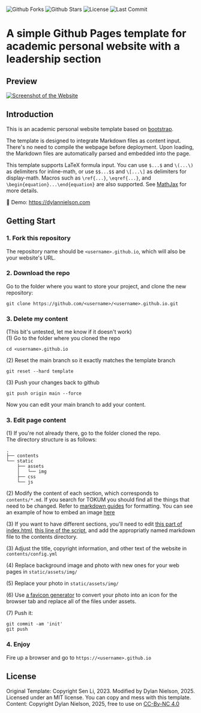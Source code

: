 

![Github Forks](https://img.shields.io/github/forks/senli1073/senli1073.github.io?style=flat)
![Github Stars](https://img.shields.io/github/stars/senli1073/senli1073.github.io?style=flat)
![License](https://img.shields.io/github/license/senli1073/senli1073.github.io)
![Last Commit](https://img.shields.io/github/last-commit/senli1073/senli1073.github.io)

# A simple Github Pages template for academic personal website with a leadership section

## Preview
[![Screenshot of the Website](https://raw.githubusercontent.com/shotgunosine/shotgunosine.github.io/main/screenshot_full.png)](https://dylannielson.com/)


## Introduction

This is an academic personal website template based on [bootstrap](https://github.com/StartBootstrap/startbootstrap-new-age).

The template is designed to integrate Markdown files as content input.  There's no need to compile the webpage before deployment.  Upon loading, the Markdown files are automatically parsed and embedded into the page.

This template supports LaTeX formula input. You can use `$...$` and `\(...\)` as delimiters for inline-math, or use `$$...$$` and `\[...\]` as delimiters for display-math. Macros such as `\ref{...}`, `\eqref{...}`, and `\begin{equation}...\end{equation}` are also supported. See [MathJax](https://docs.mathjax.org/en/latest/index.html) for more details.

:milky_way: Demo: https://dylannielson.com


## Getting Start
### 1. Fork this repository
The repository name should be `<username>.github.io`, which will also be your website's URL.

### 2. Download the repo
Go to the folder where you want to store your project, and clone the new repository:
```
git clone https://github.com/<username>/<username>.github.io.git
```

### 3. Delete my content
(This bit's untested, let me know if it doesn't work)  
(1) Go to the folder where you cloned the repo
```
cd <username>.github.io
```
(2) Reset the main branch so it exactly matches the template branch
```
git reset --hard template
```

(3) Push your changes back to github
```
git push origin main --force
```
Now you can edit your main branch to add your content.

### 3. Edit page content

(1) If you're not already there, go to the folder cloned the repo.  
The directory structure is as follows:  

```.
.
├── contents
└── static
    ├── assets
    │   └── img
    ├── css
    └── js
```

(2) Modify the content of each section, which corresponds to `contents/*.md`. If you search for TOKUM you should find all the things that need to be changed. Refer to [markdown guides](https://www.markdownguide.org/) for formatting. You can see an example of how to embed an image [here](https://github.com/Shotgunosine/shotgunosine.github.io/blob/bdf2170d70a49d5066e6566863c457ea1acb7216/contents/leadership.md?plain=1#L1)

(3) If you want to have different sections, you'll need to edit [this part of index.html](https://github.com/Shotgunosine/shotgunosine.github.io/blob/fb0b8c020c223f686c2312ab1bcfecd7b3d73c8a/index.html#L97-L113), [this line of the script](https://github.com/Shotgunosine/shotgunosine.github.io/blob/fb0b8c020c223f686c2312ab1bcfecd7b3d73c8a/static/js/scripts.js#L5), and add the appropriatly named markdown file to the contents directory.

(3) Adjust the title, copyright information, and other text of the website in `contents/config.yml`

(4) Replace background image and photo with new ones for your web pages in `static/assets/img/`

(5) Replace your photo in `static/assets/img/`

(6) Use [a favicon generator](https://favicon.io/favicon-converter/) to convert your photo into an icon for the browser tab and replace all of the files under assets.

(7) Push it: 
```
git commit -am 'init'
git push
```

### 4. Enjoy

Fire up a browser and go to `https://<username>.github.io`



## License

Original Template: Copyright Sen Li, 2023. Modified by Dylan Nielson, 2025. Licensed under an MIT license. You can copy and mess with this template.
Content: Copyright Dylan Nielson, 2025, free to use on [CC-By-NC 4.0](https://github.com/idleberg/Creative-Commons-Markdown/blob/main/4.0/by-nc-nd.markdown)

